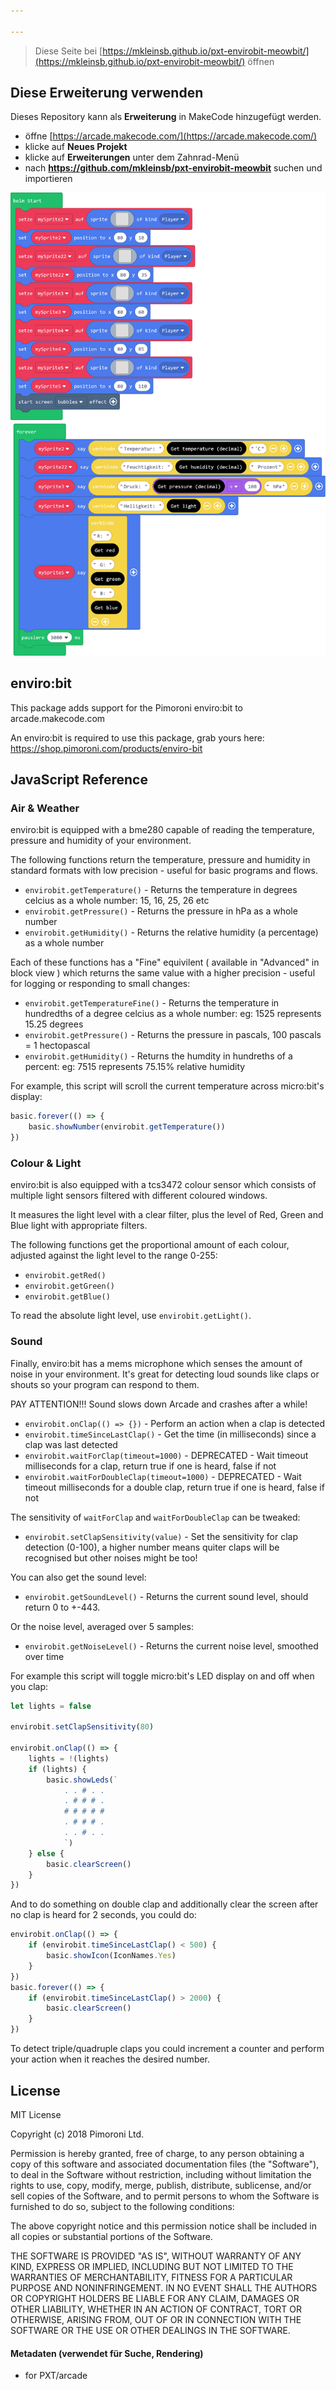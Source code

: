 ```yaml
---

---
```


> Diese Seite bei [https://mkleinsb.github.io/pxt-envirobit-meowbit/](https://mkleinsb.github.io/pxt-envirobit-meowbit/) öffnen

## Diese Erweiterung verwenden

Dieses Repository kann als **Erweiterung** in MakeCode hinzugefügt werden.

* öffne [https://arcade.makecode.com/](https://arcade.makecode.com/)
* klicke auf **Neues Projekt**
* klicke auf **Erweiterungen** unter dem Zahnrad-Menü
* nach **https://github.com/mkleinsb/pxt-envirobit-meowbit** suchen und importieren

![Envirobit](https://github.com/MKleinSB/pxt-envirobit-meowbit/blob/master/arcade-Screenshot.png)
## enviro:bit

This package adds support for the Pimoroni enviro:bit to arcade.makecode.com

An enviro:bit is required to use this package, grab yours here: https://shop.pimoroni.com/products/enviro-bit

## JavaScript Reference

### Air & Weather

enviro:bit is equipped with a bme280 capable of reading the temperature, pressure and humidity of your environment.

The following functions return the temperature, pressure and humidity in standard formats with low precision - useful for basic programs and flows.

* `envirobit.getTemperature()` - Returns the temperature in degrees celcius as a whole number: 15, 16, 25, 26 etc
* `envirobit.getPressure()` - Returns the pressure in hPa as a whole number
* `envirobit.getHumidity()` - Returns the relative humidity (a percentage) as a whole number

Each of these functions has a "Fine" equivilent ( available in "Advanced" in block view ) which returns the same value with a higher precision - useful for logging or responding to small changes:

* `envirobit.getTemperatureFine()` - Returns the temperature in hundredths of a degree celcius as a whole number: eg: 1525 represents 15.25 degrees
* `envirobit.getPressure()` - Returns the pressure in pascals, 100 pascals = 1 hectopascal
* `envirobit.getHumidity()` - Returns the humdity in hundreths of a percent: eg: 7515 represents 75.15% relative humidity

For example, this script will scroll the current temperature across micro:bit's display:

```typescript
basic.forever(() => {
    basic.showNumber(envirobit.getTemperature())
})
```

### Colour & Light

enviro:bit is also equipped with a tcs3472 colour sensor which consists of multiple light sensors filtered with different coloured windows.

It measures the light level with a clear filter, plus the level of Red, Green and Blue light with appropriate filters.

The following functions get the proportional amount of each colour, adjusted against the light level to the range 0-255:

* `envirobit.getRed()`
* `envirobit.getGreen()`
* `envirobit.getBlue()`

To read the absolute light level, use `envirobit.getLight()`.

### Sound

Finally, enviro:bit has a mems microphone which senses the amount of noise in your environment. It's great for detecting loud sounds like claps or shouts so your program can respond to them.

PAY ATTENTION!!! Sound slows down Arcade and crashes after a while!

* `envirobit.onClap(() => {})` - Perform an action when a clap is detected
* `envirobit.timeSinceLastClap()` - Get the time (in milliseconds) since a clap was last detected
* `envirobit.waitForClap(timeout=1000)` - DEPRECATED - Wait timeout milliseconds for a clap, return true if one is heard, false if not
* `envirobit.waitForDoubleClap(timeout=1000)` - DEPRECATED - Wait timeout milliseconds for a double clap, return true if one is heard, false if not

The sensitivity of `waitForClap` and `waitForDoubleClap` can be tweaked:

* `envirobit.setClapSensitivity(value)` - Set the sensitivity for clap detection (0-100), a higher number means quiter claps will be recognised but other noises might be too!

You can also get the sound level:

* `envirobit.getSoundLevel()` - Returns the current sound level, should return 0 to +-443.

Or the noise level, averaged over 5 samples:

* `envirobit.getNoiseLevel()` - Returns the current noise level, smoothed over time

For example this script will toggle micro:bit's LED display on and off when you clap:

```typescript
let lights = false

envirobit.setClapSensitivity(80)

envirobit.onClap(() => {
    lights = !(lights)
    if (lights) {
        basic.showLeds(`
            . . # . .
            . # # # .
            # # # # #
            . # # # .
            . . # . .
            `)
    } else {
        basic.clearScreen()
    }
})
```

And to do something on double clap and additionally clear the screen after no clap is heard for 2 seconds, you could do:

```typescript
envirobit.onClap(() => {
    if (envirobit.timeSinceLastClap() < 500) {
        basic.showIcon(IconNames.Yes)
    }
})
basic.forever(() => {
    if (envirobit.timeSinceLastClap() > 2000) {
        basic.clearScreen()
    }
})
```

To detect triple/quadruple claps you could increment a counter and perform your action when it reaches the desired number.

## License

MIT License

Copyright (c) 2018 Pimoroni Ltd.

Permission is hereby granted, free of charge, to any person obtaining a copy
of this software and associated documentation files (the "Software"), to deal
in the Software without restriction, including without limitation the rights
to use, copy, modify, merge, publish, distribute, sublicense, and/or sell
copies of the Software, and to permit persons to whom the Software is
furnished to do so, subject to the following conditions:

The above copyright notice and this permission notice shall be included in all
copies or substantial portions of the Software.

THE SOFTWARE IS PROVIDED "AS IS", WITHOUT WARRANTY OF ANY KIND, EXPRESS OR
IMPLIED, INCLUDING BUT NOT LIMITED TO THE WARRANTIES OF MERCHANTABILITY,
FITNESS FOR A PARTICULAR PURPOSE AND NONINFRINGEMENT. IN NO EVENT SHALL THE
AUTHORS OR COPYRIGHT HOLDERS BE LIABLE FOR ANY CLAIM, DAMAGES OR OTHER
LIABILITY, WHETHER IN AN ACTION OF CONTRACT, TORT OR OTHERWISE, ARISING FROM,
OUT OF OR IN CONNECTION WITH THE SOFTWARE OR THE USE OR OTHER DEALINGS IN THE
SOFTWARE.


#### Metadaten (verwendet für Suche, Rendering)

* for PXT/arcade
<script src="https://makecode.com/gh-pages-embed.js"></script><script>makeCodeRender("{{ site.makecode.home_url }}", "{{ site.github.owner_name }}/{{ site.github.repository_name }}");</script>
